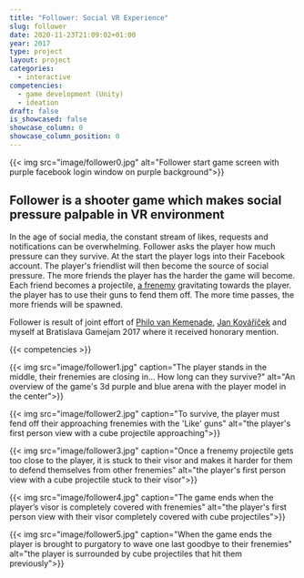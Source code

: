 ```yaml
---
title: "Follower: Social VR Experience"
slug: follower
date: 2020-11-23T21:09:02+01:00
year: 2017
type: project
layout: project
categories:
  - interactive
competencies:
  - game development (Unity)
  - ideation
draft: false
is_showcased: false
showcase_column: 0
showcase_column_position: 0
---
```


{{< img src="image/follower0.jpg" alt="Follower start game screen with purple facebook login window on purple background">}}

## Follower is a shooter game which makes social pressure palpable in VR environment

In the age of social media, the constant stream of likes, requests and notifications can be overwhelming. Follower asks the player how much pressure can they survive.
At the start the player logs into their Facebook account. The player's friendlist will then become the source of social pressure. The more friends the player has the harder the game will become. Each friend becomes a projectile, [a frenemy](https://en.wikipedia.org/wiki/Frenemy) gravitating towards the player. the player has to use their guns to fend them off. The more time passes, the more friends will be spawned. 

Follower is result of joint effort of [Philo van Kemenade](https://phivk.com/), [Jan Kováříček](https://kovaricek.tumblr.com/) and myself at Bratislava Gamejam 2017 where it received honorary mention.

{{< competencies >}}

{{< img src="image/follower1.jpg" caption="The player stands in the middle, their frenemies are closing in... How long can they survive?" alt="An overview of the game's 3d purple and blue arena with the player model in the center">}}

{{< img src="image/follower2.jpg" caption="To survive, the player must fend off their approaching frenemies with the 'Like' guns" alt="the player's first person view with a cube projectile approaching">}}

{{< img src="image/follower3.jpg" caption="Once a frenemy projectile gets too close to the player, it is stuck to their visor and makes it harder for them to defend themselves from other frenemies" alt="the player's first person view with a cube projectile stuck to their visor">}}

{{< img src="image/follower4.jpg" caption="The game ends when the player’s visor is completely covered with frenemies" alt="the player's first person view with their visor completely covered with cube projectiles">}}

{{< img src="image/follower5.jpg" caption="When the game ends the player is brought to purgatory to wave one last goodbye to their frenemies" alt="the player is surrounded by cube projectiles that hit them previously">}}


